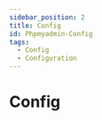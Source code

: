 ```yaml
---
sidebar_position: 2
title: Config
id: Phpmyadmin-Config
tags:
  - Config
  - Configuration
---
```


# Config
